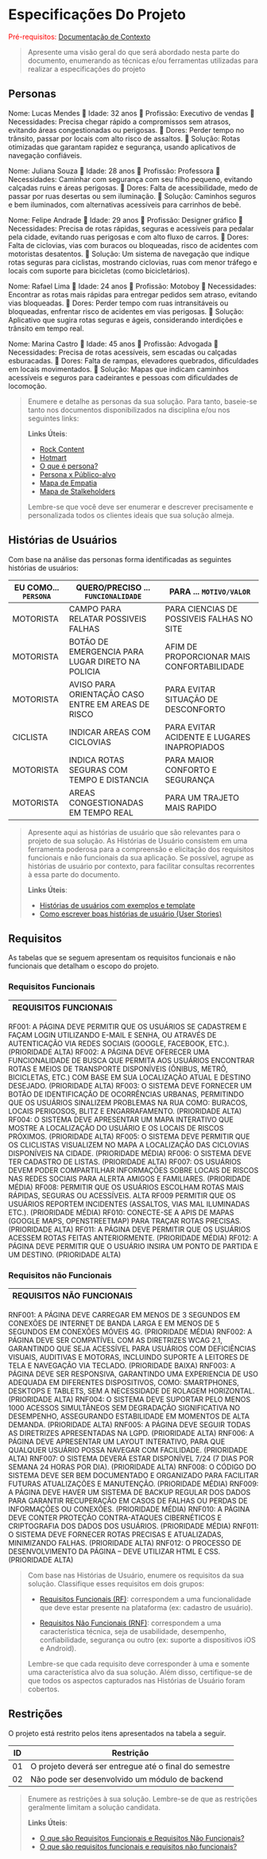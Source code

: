 # Especificações Do Projeto

<span style="color:red">Pré-requisitos: <a href="1-Contexto.md"> Documentação de Contexto</a></span>

> Apresente uma visão geral do que será abordado nesta parte do
> documento, enumerando as técnicas e/ou ferramentas utilizadas para
> realizar a especificações do projeto

## Personas

Nome: Lucas Mendes
📌 Idade: 32 anos
📌 Profissão: Executivo de vendas
📌 Necessidades: Precisa chegar rápido a compromissos sem atrasos, evitando áreas congestionadas ou perigosas.
📌 Dores: Perder tempo no trânsito, passar por locais com alto risco de assaltos.
📌 Solução: Rotas otimizadas que garantam rapidez e segurança, usando aplicativos de navegação confiáveis.

Nome: Juliana Souza
📌 Idade: 28 anos
📌 Profissão: Professora
📌 Necessidades: Caminhar com segurança com seu filho pequeno, evitando calçadas ruins e áreas perigosas.
📌 Dores: Falta de acessibilidade, medo de passar por ruas desertas ou sem iluminação.
📌 Solução: Caminhos seguros e bem iluminados, com alternativas acessíveis para carrinhos de bebê.

Nome: Felipe Andrade
📌 Idade: 29 anos
📌 Profissão: Designer gráfico
📌 Necessidades: Precisa de rotas rápidas, seguras e acessíveis para pedalar pela cidade, evitando ruas perigosas e com alto fluxo de carros.
📌 Dores: Falta de ciclovias, vias com buracos ou bloqueadas, risco de acidentes com motoristas desatentos.
📌 Solução: Um sistema de navegação que indique rotas seguras para ciclistas, mostrando ciclovias, ruas com menor tráfego e locais com suporte para bicicletas (como bicicletários).

Nome: Rafael Lima
📌 Idade: 24 anos
📌 Profissão: Motoboy
📌 Necessidades: Encontrar as rotas mais rápidas para entregar pedidos sem atraso, evitando vias bloqueadas.
📌 Dores: Perder tempo com ruas intransitáveis ou bloqueadas, enfrentar risco de acidentes em vias perigosas.
📌 Solução: Aplicativo que sugira rotas seguras e ágeis, considerando interdições e trânsito em tempo real.

Nome: Marina Castro
📌 Idade: 45 anos
📌 Profissão: Advogada
📌 Necessidades: Precisa de rotas acessíveis, sem escadas ou calçadas esburacadas.
📌 Dores: Falta de rampas, elevadores quebrados, dificuldades em locais movimentados.
📌 Solução: Mapas que indicam caminhos acessíveis e seguros para cadeirantes e pessoas com dificuldades de locomoção.

> Enumere e detalhe as personas da sua solução. Para
> tanto, baseie-se tanto nos documentos disponibilizados na disciplina
> e/ou nos seguintes links:
>
> **Links Úteis**:
> - [Rock Content](https://rockcontent.com/blog/personas/)
> - [Hotmart](https://blog.hotmart.com/pt-br/como-criar-persona-negocio/)
> - [O que é persona?](https://resultadosdigitais.com.br/blog/persona-o-que-e/)
> - [Persona x Público-alvo](https://flammo.com.br/blog/persona-e-publico-alvo-qual-a-diferenca/)
> - [Mapa de Empatia](https://resultadosdigitais.com.br/blog/mapa-da-empatia/)
> - [Mapa de Stalkeholders](https://www.racecomunicacao.com.br/blog/como-fazer-o-mapeamento-de-stakeholders/)
>
> Lembre-se que você deve ser enumerar e descrever precisamente e
> personalizada todos os clientes ideais que sua solução almeja.

## Histórias de Usuários

Com base na análise das personas forma identificadas as seguintes histórias de usuários:

|EU COMO... `PERSONA`|  QUERO/PRECISO ... `FUNCIONALIDADE`                  |PARA ... `MOTIVO/VALOR`                       |
|--------------------|------------------------------------------------------|----------------------------------------------|
| MOTORISTA          | CAMPO PARA RELATAR POSSIVEIS FALHAS                  |  PARA CIENCIAS DE POSSIVEIS FALHAS NO SITE   |
| MOTORISTA          |  BOTÃO DE EMERGENCIA PARA LUGAR DIRETO NA POLICIA    | AFIM DE PROPORCIONAR MAIS CONFORTABILIDADE   |
| MOTORISTA          |  AVISO PARA ORIENTAÇÃO CASO ENTRE EM AREAS DE RISCO  |  PARA EVITAR SITUAÇÃO DE DESCONFORTO         |
| CICLISTA           |  INDICAR AREAS COM CICLOVIAS                         |  PARA EVITAR ACIDENTE E LUGARES INAPROPIADOS |
| MOTORISTA          | INDICA ROTAS SEGURAS COM TEMPO E DISTANCIA           |  PARA MAIOR CONFORTO E  SEGURANÇA            |
| MOTORISTA          |  AREAS CONGESTIONADAS EM TEMPO REAL                  |  PARA UM TRAJETO MAIS RAPIDO                 |


> Apresente aqui as histórias de usuário que são relevantes para o
> projeto de sua solução. As Histórias de Usuário consistem em uma
> ferramenta poderosa para a compreensão e elicitação dos requisitos
> funcionais e não funcionais da sua aplicação. Se possível, agrupe as
> histórias de usuário por contexto, para facilitar consultas
> recorrentes à essa parte do documento.
>
> **Links Úteis**:
> - [Histórias de usuários com exemplos e template](https://www.atlassian.com/br/agile/project-management/user-stories)
> - [Como escrever boas histórias de usuário (User Stories)](https://medium.com/vertice/como-escrever-boas-users-stories-hist%C3%B3rias-de-usu%C3%A1rios-b29c75043fac)

## Requisitos

As tabelas que se seguem apresentam os requisitos funcionais e não funcionais que detalham o escopo do projeto.

### Requisitos Funcionais

|REQUISITOS FUNCIONAIS|
|---------------------------------------------------------------------------------------------------------------------------------------------------------------|
RF001: 	A PÁGINA DEVE PERMITIR QUE OS USUÁRIOS SE CADASTREM E FAÇAM LOGIN UTILIZANDO E-MAIL E SENHA, OU ATRAVÉS DE AUTENTICAÇÃO VIA REDES SOCIAIS (GOOGLE, FACEBOOK, ETC.). (PRIORIDADE ALTA)
RF002: 	A PÁGINA DEVE OFERECER UMA FUNCIONALIDADE DE BUSCA QUE PERMITA AOS USUÁRIOS ENCONTRAR ROTAS E MEIOS DE TRANSPORTE DISPONÍVEIS (ÔNIBUS, METRÔ, BICICLETAS, ETC.) COM BASE EM SUA LOCALIZAÇÃO ATUAL E DESTINO DESEJADO. (PRIORIDADE ALTA)
RF003: O SISTEMA DEVE FORNECER UM BOTÃO DE IDENTIFICAÇÃO DE OCORRÊNCIAS URBANAS, PERMITINDO QUE OS USUÁRIOS SINALIZEM PROBLEMAS NA RUA COMO: BURACOS, LOCAIS PERIGOSOS, BLITZ E ENGARRAFAMENTO. (PRIORIDADE ALTA) 
RF004: O SISTEMA DEVE APRESENTAR UM MAPA INTERATIVO QUE MOSTRE A LOCALIZAÇÃO DO USUÁRIO E OS LOCAIS DE RISCOS PRÓXIMOS. (PRIORIDADE ALTA) 
RF005: O SISTEMA DEVE PERMITIR QUE OS CLICLISTAS VISUALIZEM NO MAPA A LOCALIZAÇÃO DAS CICLOVIAS DISPONÍVEIS NA CIDADE. (PRIORIDADE MÉDIA) 
RF006: O SISTEMA DEVE TER CADASTRO DE LISTAS. (PRIORIDADE ALTA) 
RF007: OS USUÁRIOS DEVEM PODER COMPARTILHAR INFORMAÇÕES SOBRE LOCAIS DE RISCOS NAS REDES SOCIAIS PARA ALERTA AMIGOS E FAMILIARES. (PRIORIDADE MÉDIA) 
RF008: PERMITIR QUE OS USUÁRIOS ESCOLHAM ROTAS MAIS RÁPIDAS, SEGURAS OU ACESSÍVEIS. ALTA RF009 PERMITIR QUE OS USUÁRIOS REPORTEM INCIDENTES (ASSALTOS, VIAS MAL ILUMINADAS ETC.). (PRIORIDADE MÉDIA)
RF010: CONECTE-SE A APIS DE MAPAS (GOOGLE MAPS, OPENSTREETMAP) PARA TRAÇAR ROTAS PRECISAS. (PRIORIDADE ALTA)
RF011: A PÁGINA DEVE PERMITIR QUE OS USUÁRIOS ACESSEM ROTAS FEITAS ANTERIORMENTE. (PRIORIDADE MÉDIA) 
RF012: A PÁGINA DEVE PERMITIR QUE O USUÁRIO INSIRA UM PONTO DE PARTIDA E UM DESTINO. (PRIORIDADE ALTA)
		
		
		
		

### Requisitos não Funcionais

|REQUISITOS NÃO FUNCIONAIS|
|--------------------------------------------------------------------------------------------------------------------------------------------------------------|
RNF001: A PÁGINA DEVE CARREGAR EM MENOS DE 3 SEGUNDOS EM CONEXÕES DE INTERNET DE BANDA LARGA E EM MENOS DE 5 SEGUNDOS EM CONEXÕES MÓVEIS 4G. (PRIORIDADE MÉDIA)
RNF002: A PÁGINA DEVE SER COMPATÍVEL COM AS DIRETRIZES WCAG 2.1, GARANTINDO QUE SEJA ACESSÍVEL PARA USUÁRIOS COM DEFICIÊNCIAS VISUAIS, AUDITIVAS E MOTORAS, INCLUINDO SUPORTE A LEITORES DE TELA E NAVEGAÇÃO VIA TECLADO. (PRIORIDADE BAIXA)
RNF003: A PÁGINA DEVE SER RESPONSIVA, GARANTINDO UMA EXPERIENCIA DE USO ADEQUADA EM DIFERENTES DISPOSITIVOS, COMO: SMARTPHONES, DESKTOPS E TABLETS, SEM A NECESSIDADE DE ROLAGEM HORIZONTAL. (PRIORIDADE ALTA) 
RNF004: O SISTEMA DEVE SUPORTAR PELO MENOS 1000 ACESSOS SIMULTÂNEOS SEM DEGRADAÇÃO SIGNIFICATIVA NO DESEMPENHO, ASSEGURANDO ESTABILIDADE EM MOMENTOS DE ALTA DEMANDA. (PRIORIDADE ALTA) 
RNF005: A PÁGINA DEVE SEGUIR TODAS AS DIRETRIZES APRESENTADAS NA LGPD. (PRIORIDADE ALTA) 
RNF006: A PÁGINA DEVE APRESENTAR UM LAYOUT INTERATIVO, PARA QUE QUALQUER USUÁRIO POSSA NAVEGAR COM FACILIDADE. (PRIORIDADE ALTA) 
RNF007: O SISTEMA DEVERÁ ESTAR DISPONÍVEL 7/24 (7 DIAS POR SEMANA 24 HORAS POR DIA). (PRIORIDADE ALTA)
RNF008: O CÓDIGO DO SISTEMA DEVE SER BEM DOCUMENTADO E ORGANIZADO PARA FACILITAR FUTURAS ATUALIZAÇÕES E MANUTENÇÃO. (PRIORIDADE MÉDIA)
 RNF009: A PÁGINA DEVE HAVER UM SISTEMA DE BACKUP REGULAR DOS DADOS PARA GARANTIR RECUPERAÇÃO EM CASOS DE FALHAS OU PERDAS DE INFORMAÇÕES OU CONEXÕES. (PRIORIDADE MÉDIA)
RNF010: A PÁGINA DEVE CONTER PROTEÇÃO CONTRA-ATAQUES CIBERNÉTICOS E CRIPTOGRAFIA DOS DADOS DOS USUÁRIOS. (PRIORIDADE MÉDIA)
RNF011: O SISTEMA DEVE FORNECER ROTAS PRECISAS E ATUALIZADAS, MINIMIZANDO FALHAS. (PRIORIDADE ALTA) 
RNF012: O PROCESSO DE DESENVOLVIMENTO DA PÁGINA – DEVE UTILIZAR HTML E CSS. (PRIORIDADE ALTA)


> Com base nas Histórias de Usuário, enumere os requisitos da sua
> solução. Classifique esses requisitos em dois grupos:
>
> - [Requisitos Funcionais
>   (RF)](https://pt.wikipedia.org/wiki/Requisito_funcional):
>   correspondem a uma funcionalidade que deve estar presente na
>   plataforma (ex: cadastro de usuário).
>
> - [Requisitos Não Funcionais
>   (RNF)](https://pt.wikipedia.org/wiki/Requisito_n%C3%A3o_funcional):
>   correspondem a uma característica técnica, seja de usabilidade,
>   desempenho, confiabilidade, segurança ou outro (ex: suporte a
>   dispositivos iOS e Android).
>
> Lembre-se que cada requisito deve corresponder à uma e somente uma
> característica alvo da sua solução. Além disso, certifique-se de que
> todos os aspectos capturados nas Histórias de Usuário foram cobertos.

## Restrições

O projeto está restrito pelos itens apresentados na tabela a seguir.

|ID| Restrição                                             |
|--|-------------------------------------------------------|
|01| O projeto deverá ser entregue até o final do semestre |
|02| Não pode ser desenvolvido um módulo de backend        |


> Enumere as restrições à sua solução. Lembre-se de que as restrições
> geralmente limitam a solução candidata.
> 
> **Links Úteis**:
> - [O que são Requisitos Funcionais e Requisitos Não Funcionais?](https://codificar.com.br/requisitos-funcionais-nao-funcionais/)
> - [O que são requisitos funcionais e requisitos não funcionais?](https://analisederequisitos.com.br/requisitos-funcionais-e-requisitos-nao-funcionais-o-que-sao/)

